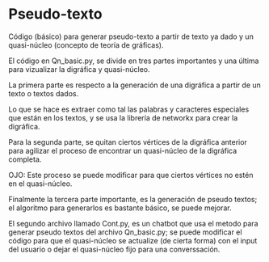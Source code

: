 # Pseudo-texto
Código (básico) para generar pseudo-texto a partir de texto ya dado y un quasi-núcleo (concepto de teoría de gráficas).

El código en Qn_basic.py, se divide en tres partes importantes y una última para vizualizar la digráfica y quasi-núcleo.

La primera parte es respecto a la generación de una digráfica a partir de un texto o textos dados.

Lo que se hace es extraer como tal las palabras y caracteres especiales que están en los textos, y se usa la librería de networkx para crear la digráfica.

Para la segunda parte, se quitan ciertos vértices de la digráfica anterior para agilizar el proceso de encontrar un quasi-núcleo de la digráfica completa.

OJO: Este proceso se puede modificar para que ciertos vértices no estén en el quasi-núcleo.

Finalmente la tercera parte importante, es la generación de pseudo textos; el algoritmo para generarlos es bastante básico, se puede mejorar.

El segundo archivo llamado Cont.py, es un chatbot que usa el metodo para generar pseudo textos del archivo Qn_basic.py; se puede modificar el código para que el quasi-núcleo se actualize (de cierta forma) con el input del usuario o dejar el quasi-núcleo fijo para una converssación.
